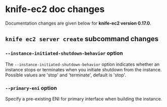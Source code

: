 <!---
This file is reset everytime when a new release is done. Contents of this file is for the currently unreleased version.
-->

# knife-ec2 doc changes

Documentation changes are given below for **knife-ec2 version 0.17.0**.

## `knife ec2 server create` subcommand changes

### `--instance-initiated-shutdown-behavior` option

The `--instance-initiated-shutdown-behavior` option indicates whether an instance stops or terminates when you initiate shutdown from the instance. Possible values are 'stop' and 'terminate', default is 'stop'.

### `--primary-eni` option

Specify a pre-existing ENI for primary interface when building the instance.
